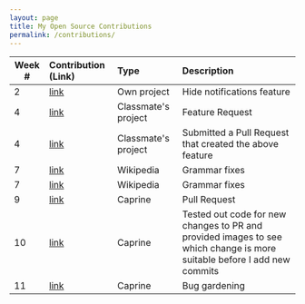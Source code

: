 ```yaml
---
layout: page
title: My Open Source Contributions
permalink: /contributions/
---
```


<!-- 
Type of the contribution should be "Wikipedia edit", "OpenStreet Map feature", "Documentation", "Course website", "Blog", 
"Browse Add-on", etc. 

The descriptioin should include a brief summary of what you did. 

Replace the first row with your contribution. 

--> 





| Week #       | Contribution (Link)  | Type  | Description | 
|---|:---|:---|:---| 
|   2   |   [link](https://github.com/nyu-ossd-s19/FacebookPanic/commits/master)   | Own project | Hide notifications feature |
|   4   |   [link](https://github.com/nyu-ossd-s19/nopepad/issues/3)   |   Classmate's project   |   Feature Request   |
|   4   |   [link](https://github.com/nyu-ossd-s19/nopepad/pull/4/files)   |   Classmate's project   |   Submitted a Pull Request that created the above feature   |
|  7   | [link](https://en.wikipedia.org/w/index.php?title=Glen_Sherley&diff=prev&oldid=890389441)   | Wikipedia   |   Grammar fixes    |
|  7   | [link](https://en.wikipedia.org/w/index.php?title=Deobar_Rao_Mukne&diff=prev&oldid=890388019)    | Wikipedia     | Grammar fixes     |
|  9   | [link](https://github.com/sindresorhus/caprine/pull/861#partial-pull-merging)    |   Caprine  |   Pull Request   |
|  10    |  [link](https://github.com/sindresorhus/caprine/pull/861#partial-pull-merging)    |   Caprine   |   Tested out code for new changes to PR and provided images to see which change is more suitable before I add new commits   |
|  11  |  [link](https://github.com/sindresorhus/caprine/issues/886)    |   Caprine   |   Bug gardening   |
